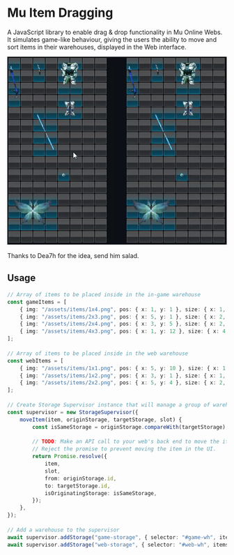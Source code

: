 # Mu Item Dragging

A JavaScript library to enable drag & drop functionality in Mu Online Webs. It simulates game-like behaviour, giving the users the ability to move and sort items in their warehouses, displayed in the Web interface.

<p align="center">
  <img src="https://github.com/rafatpc/mu-item-drag-drop/blob/master/demo.gif" alt="Demo" />
</p>

Thanks to Dea7h for the idea, send him salad.

## Usage

```ts
// Array of items to be placed inside in the in-game warehouse
const gameItems = [
    { img: "/assets/items/1x4.png", pos: { x: 1, y: 1 }, size: { x: 1, y: 4 } },
    { img: "/assets/items/2x3.png", pos: { x: 5, y: 1 }, size: { x: 2, y: 3 } },
    { img: "/assets/items/2x4.png", pos: { x: 3, y: 5 }, size: { x: 2, y: 4 } },
    { img: "/assets/items/4x3.png", pos: { x: 1, y: 12 }, size: { x: 4, y: 3 } },
];

// Array of items to be placed inside in the web warehouse
const webItems = [
    { img: "/assets/items/1x1.png", pos: { x: 5, y: 10 }, size: { x: 1, y: 1 } },
    { img: "/assets/items/1x2.png", pos: { x: 3, y: 1 }, size: { x: 1, y: 2 } },
    { img: "/assets/items/2x2.png", pos: { x: 5, y: 4 }, size: { x: 2, y: 2 } },
];

// Create Storage Supervisor instance that will manage a group of warehouses
const supervisor = new StorageSupervisor({
    moveItem(item, originStorage, targetStorage, slot) {
        const isSameStorage = originStorage.compareWith(targetStorage);

        // TODO: Make an API call to your web's back end to move the item.
        // Reject the promise to prevent moving the item in the UI.
        return Promise.resolve({
            item,
            slot,
            from: originStorage.id,
            to: targetStorage.id,
            isOriginatingStorage: isSameStorage,
        });
    },
});

// Add a warehouse to the supervisor
await supervisor.addStorage("game-storage", { selector: "#game-wh", items: gameItems });
await supervisor.addStorage("web-storage", { selector: "#web-wh", items: webItems });
```
